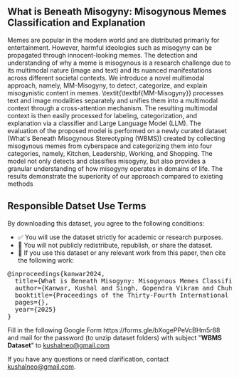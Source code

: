 <!-- Add this above or below the download link in thanks.html -->

<h2>What is Beneath Misogyny: Misogynous Memes Classification and Explanation</h2>
<p>Memes are popular in the modern world and are distributed primarily for entertainment. However, harmful ideologies such as misogyny can be propagated through innocent-looking memes. The detection and understanding of why a meme is misogynous is a research challenge due to its multimodal nature (image and text) and its nuanced manifestations across different societal contexts. We introduce a novel multimodal approach, namely, MM-Misogyny, to detect, categorize, and explain misogynistic content in memes. \textit{\textbf{MM-Misogyny}} processes text and image modalities separately and unifies them into a multimodal context through a cross-attention mechanism. The resulting multimodal context is then easily processed for labeling, categorization, and explanation via a classifier and Large Language Model (LLM). The evaluation of the proposed model is performed on a newly curated dataset (What's Beneath Misogynous Stereotyping (WBMS)) created by collecting misogynous memes from cyberspace and categorizing them into four categories, namely, Kitchen, Leadership, Working, and Shopping. The model not only detects and classifies misogyny, but also provides a granular understanding of how misogyny operates in domains of life. The results demonstrate the superiority of our approach compared to existing methods</p>

<h2>Responsible Datset Use Terms</h2>
<p>By downloading this dataset, you agree to the following conditions:</p>
<ul>
  <li>✅ You will use the dataset strictly for academic or research purposes.</li>
  <li>🚫 You will not publicly redistribute, republish, or share the dataset.</li>
  <li>📖 If you use this dataset or any relevant work from this paper, then cite the following work:</li>
</ul>

<pre>
@inproceedings{kanwar2024,
  title={What is Beneath Misogyny: Misogynous Memes Classification and Explanation},
  author={Kanwar, Kushal and Singh, Gopendra Vikram and Chuhan, Dushyant and Ekbal, Asif},
  booktitle={Proceedings of the Thirty-Fourth International Joint Conference on Artificial Intelligence},
  pages={},
  year={2025}
}
</pre>

<p> Fill in the following Google Form https://forms.gle/bXogePPeVcBHm5r88 and mail for the password (to unzip dataset folders) with subject "<B>WBMS Dataset</B>" to <a href="mailto:your@email.com">kushalneo@gmail.com</a> </p>

<p>If you have any questions or need clarification, contact <a href="mailto:your@email.com">kushalneo@gmail.com</a>.</p>


